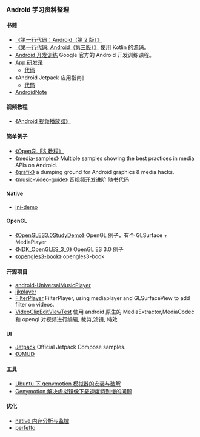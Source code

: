### Android 学习资料整理

#### 书籍

- [《第一行代码：Android（第 2 版）》](https://book.douban.com/subject/26915433/)
- [《第一行代码: Android（第三版）》](https://gitee.com/frank2020/android-with-kotlin) 使用 Kotlin 的源码。
- [Android 开发训练](http://www.android-doc.com/training/index.html) Google 官方的 Android 开发训练课程。
- [App 研发录](https://book.douban.com/subject/26649050/)
  - [代码](./AppProgrammingSource/)
- 《Android Jetpack 应用指南》
  - [代码](https://github.com/feixiao/JetpackTest)
- [AndroidNote](https://github.com/feixiao/AndroidNote.git)

#### 视频教程

- [《Android 视频播放器》](http://www.imooc.com/learn/788)

#### 简单例子

- [《OpenGL ES 教程》](https://github.com/feixiao/NDK_OpenGLES_3_0)
- [《media-samples》](https://github.com/feixiao/media-samples) Multiple samples showing the best practices in media APIs on Android.
- [《grafik》](https://github.com/feixiao/grafika) a dumping ground for Android graphics & media hacks.
- [《music-video-guide》](https://github.com/zhanxiaokai?tab=repositories) 音视频开发进阶 随书代码

#### Native

- [jni-demo](https://gitee.com/frank2020/jni-demo)

#### OpenGL

- [《OpenGLES3.0StudyDemo》](https://github.com/feixiao/OpenGLES3.0StudyDemo) OpenGL 例子，有个 GLSurface + MediaPlayer
- [《NDK_OpenGLES_3_0》](https://github.com/feixiao/NDK_OpenGLES_3_0.git) OpenGL ES 3.0 例子
- [《opengles3-book》](https://github.com/feixiao/opengles3-book.git) opengles3-book

#### 开源项目

- [android-UniversalMusicPlayer](https://github.com/googlesamples/android-UniversalMusicPlayer)
- [ijkplayer](https://github.com/feixiao/ijkplayer)
- [FilterPlayer](https://github.com/feixiao/FilterPlayer) FilterPlayer, using mediaplayer and GLSurfaceView to add filter on videos.
- [VideoClipEditViewTest](https://github.com/feixiao/VideoClipEditViewTest) 使用 android 原生的 MediaExtractor,MediaCodec 和 opengl 对视频进行编辑, 裁剪,滤镜, 特效

#### UI

- [Jetpack](https://github.com/android/compose-samples) Official Jetpack Compose samples.
- [《QMUI》](https://github.com/QMUI)

#### 工具

- [Ubuntu 下 genymotion 模拟器的安装与破解](http://www.jianshu.com/p/67b4e71380d1)
- [Genymotion 解决虚拟镜像下载速度特别慢的问题](http://blog.csdn.net/qing666888/article/details/51622762)

#### 优化

- [native 内存分析与监控](https://cloud.tencent.com/developer/article/1817357)
- [perfetto](./perfetto/ReadMe.md)
